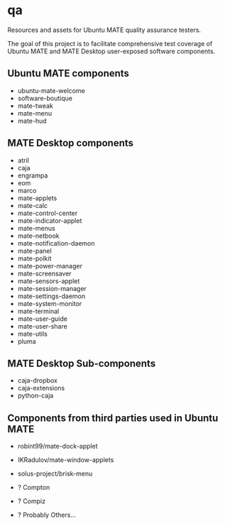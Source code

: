 # qa
Resources and assets for Ubuntu MATE quality assurance testers.

The goal of this project is to facilitate comprehensive test coverage of
Ubuntu MATE and MATE Desktop user-exposed software components.



## Ubuntu MATE components

- ubuntu-mate-welcome
- software-boutique
- mate-tweak
- mate-menu
- mate-hud


## MATE Desktop components

- atril
- caja
- engrampa
- eom
- marco
- mate-applets
- mate-calc
- mate-control-center
- mate-indicator-applet
- mate-menus
- mate-netbook
- mate-notification-daemon
- mate-panel
- mate-polkit
- mate-power-manager
- mate-screensaver
- mate-sensors-applet
- mate-session-manager
- mate-settings-daemon
- mate-system-monitor
- mate-terminal
- mate-user-guide
- mate-user-share
- mate-utils
- pluma


## MATE Desktop Sub-components

- caja-dropbox
- caja-extensions
- python-caja


## Components from third parties used in Ubuntu MATE

- robint99/mate-dock-applet
- IKRadulov/mate-window-applets
- solus-project/brisk-menu

- ? Compton
- ? Compiz
- ? Probably Others...

